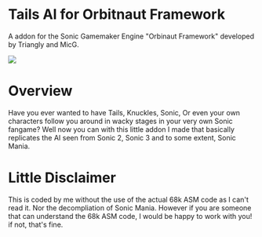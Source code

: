 # Tails AI for Orbitnaut Framework
A addon for the Sonic Gamemaker Engine "Orbinaut Framework" developed by Triangly and MicG.

![](Images/Showcase1.gif)

# Overview
Have you ever wanted to have Tails, Knuckles, Sonic, Or even your own characters follow you around in wacky stages in your very own Sonic fangame? Well now you
can with this little addon I made that basically replicates the AI seen from Sonic 2, Sonic 3 and to some extent, Sonic Mania. 

# Little Disclaimer
This is coded by me without the use of the actual 68k ASM code as I can't read it. Nor the decompliation of Sonic Mania. However if you are someone that can 
understand the 68k ASM code, I would be happy to work with you! if not, that's fine.

